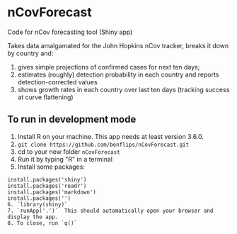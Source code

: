 # nCovForecast
Code for nCov forecasting tool (Shiny app)

Takes data amalgamated for the John Hopkins nCov tracker, breaks it down by country and:

1. gives simple projections of confirmed cases for next ten days;
2. estimates (roughly) detection probability in each country and reports detection-corrected values
3. shows growth rates in each country over last ten days (tracking success at curve flattening)

## To run in development mode

1. Install R on your machine.  This app needs at least version 3.6.0.
2. `git clone https://github.com/benflips/nCovForecast.git`
3. cd to your new folder `nCovForecast`
4. Run it by typing "R" in a terminal
5. Install some packages:
```
install.packages('shiny')
install.packages('readr')
install.packages('markdown')
install.packages('')
6. `library(shiny)`
7. `runApp('.')`  This should automatically open your browser and display the app.
8. To close, run `q()`

